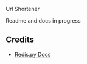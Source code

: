 Url Shortener

Readme and docs in progress


## Credits
- [Redis.py Docs](https://redis.readthedocs.io/en/stable/commands.html)